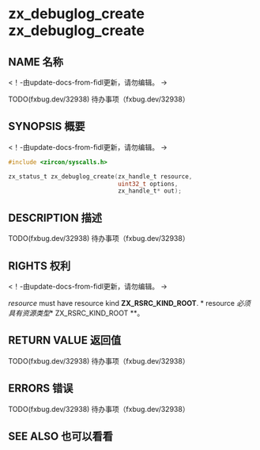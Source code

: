  
# zx_debuglog_create  zx_debuglog_create 

 
## NAME  名称 

<!-- Updated by update-docs-from-fidl, do not edit. -->  <！-由update-docs-from-fidl更新，请勿编辑。 ->

TODO(fxbug.dev/32938)  待办事项（fxbug.dev/32938）

 
## SYNOPSIS  概要 

<!-- Updated by update-docs-from-fidl, do not edit. -->  <！-由update-docs-from-fidl更新，请勿编辑。 ->

```c
#include <zircon/syscalls.h>

zx_status_t zx_debuglog_create(zx_handle_t resource,
                               uint32_t options,
                               zx_handle_t* out);
```
 

 
## DESCRIPTION  描述 

TODO(fxbug.dev/32938)  待办事项（fxbug.dev/32938）

 
## RIGHTS  权利 

<!-- Updated by update-docs-from-fidl, do not edit. -->  <！-由update-docs-from-fidl更新，请勿编辑。 ->

*resource* must have resource kind **ZX_RSRC_KIND_ROOT**.  * resource *必须具有资源类型** ZX_RSRC_KIND_ROOT **。

 
## RETURN VALUE  返回值 

TODO(fxbug.dev/32938)  待办事项（fxbug.dev/32938）

 
## ERRORS  错误 

TODO(fxbug.dev/32938)  待办事项（fxbug.dev/32938）

 
## SEE ALSO  也可以看看 

 

